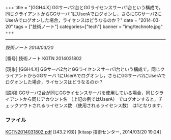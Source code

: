 +++
title = "[GGH4.X] GGサーバ2台とGGライセンスサーバ1台という構成で，同じクライアントからGGサーバ 1にUserAでログオンし，さらにGGサーバ2にUserAでログオンした場合，ライセンスはどうなるのか？"
date = "2014-03-20"
tags = ["技術ノート"]
categories=["tech"]
banner = "img/technote.jpg"
+++

----------------------------------------------------------------------------------------------------------------------------------------------------------------------------------

*技術ノート
2014/03/20*


[番号]
技術ノート KGTN 2014031802

[現象]
[GGH4.X]
GGサーバ2台とGGライセンスサーバ1台という構成で，同じクライアントからGGサーバ
1にUserAでログオンし，さらにGGサーバ2にUserAでログオンした場合，ライセンスはどうなるのか？

[説明]
GGサーバ2台が同じGGライセンスサーバを使用している場合，同じクライアントから同じアカウント名
（上記の例ではUserA） でログオンすると，チェックアウトされるライセンス数
（使用されるライセンス数） は1となります．


### ファイル





[KGTN2014031802.pdf](http://techreport.kitasp.net/attachments/download/1628/KGTN2014031802.pdf)
 [(43.2 KB)] [kitasp 技術センター, 2014/03/20
19:24]
